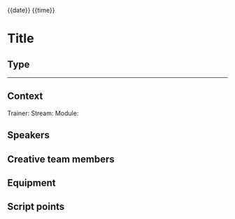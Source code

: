 {{date}} {{time}}

# Title
## Type
***

## Context
Trainer: 
Stream:
Module: 

## Speakers

## Creative team members

## Equipment


## Script points

